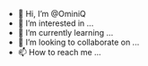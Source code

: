- 👋 Hi, I’m @OminiQ
- 👀 I’m interested in ...
- 🌱 I’m currently learning ...
- 💞️ I’m looking to collaborate on ...
- 📫 How to reach me ...

<!---
OminiQ/OminiQ is a ✨ special ✨ repository because its `README.md` (this file) appears on your GitHub profile.
You can click the Preview link to take a look at your changes.
--->
